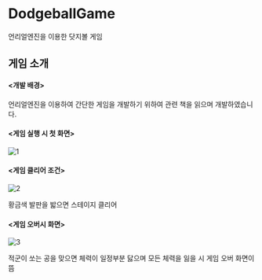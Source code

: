 # DodgeballGame
언리얼엔진을 이용한 닷지볼 게임

게임 소개
---
#### <개발 배경>
언리얼엔진을 이용하여 간단한 게임을 개발하기 위하여 관련 책을 읽으며 개발하였습니다.


#### <게임 실행 시 첫 화면>
![1](https://user-images.githubusercontent.com/77041622/187691602-9cdd4610-5898-4489-b9ed-5df6c3f9f1a3.PNG)

#### <게임 클리어 조건>
![2](https://user-images.githubusercontent.com/77041622/187692217-ec1b5f5e-9cff-4198-866f-b76d17943414.PNG)

황금색 발판을 밟으면 스테이지 클리어

#### <게임 오버시 화면>
![3](https://user-images.githubusercontent.com/77041622/187692319-e5b31e26-0f0f-4e84-a4aa-7b3e5e0c240a.PNG)

적군이 쏘는 공을 맞으면 체력이 일정부분 닳으며 모든 체력을 잃을 시 게임 오버 화면이 뜸

